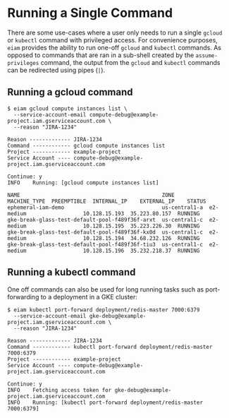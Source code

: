 # Running a Single Command
There are some use-cases where a user only needs to run a single `gcloud` or `kubectl` command with privileged
access.  For convenience purposes, `eiam` provides the ability to run one-off `gcloud` and `kubectl` commands.
As opposed to commands that are ran in a sub-shell created by the `assume-privileges` command, the output from
the `gcloud` and `kubectl` commands can be redirected using pipes (`|`).

## Running a gcloud command

```
$ eiam gcloud compute instances list \
  --service-account-email compute-debug@example-project.iam.gserviceaccount.com \
  --reason "JIRA-1234"

Reason ------------- JIRA-1234
Command ------------ gcloud compute instances list
Project ------------ example-project
Service Account ---- compute-debug@example-project.iam.gserviceaccount.com

Continue: y
INFO    Running: [gcloud compute instances list]

NAME                                             ZONE           MACHINE_TYPE  PREEMPTIBLE  INTERNAL_IP    EXTERNAL_IP    STATUS
ephemeral-iam-demo                               us-central1-a  e2-medium                  10.128.15.193  35.223.80.157  RUNNING
gke-break-glass-test-default-pool-f489f36f-arxt  us-central1-c  e2-medium                  10.128.15.195  35.223.226.30  RUNNING
gke-break-glass-test-default-pool-f489f36f-kx0d  us-central1-c  e2-medium                  10.128.15.194  34.68.232.126  RUNNING
gke-break-glass-test-default-pool-f489f36f-tiu3  us-central1-c  e2-medium                  10.128.15.196  35.232.218.37  RUNNING
```

## Running a kubectl command
One off commands can also be used for long running tasks such as port-forwarding to a deployment in a GKE cluster:

```
$ eiam kubectl port-forward deployment/redis-master 7000:6379
  --service-account-email gke-debug@example-project.iam.gserviceaccount.com \
  --reason "JIRA-1234"

Reason ------------- JIRA-1234
Command ------------ kubectl port-forward deployment/redis-master 7000:6379
Project ------------ example-project
Service Account ---- compute-debug@example-project.iam.gserviceaccount.com

Continue: y
INFO    Fetching access token for gke-debug@example-project.iam.gserviceaccount.com
INFO    Running: [kubectl port-forward deployment/redis-master 7000:6379]
```
